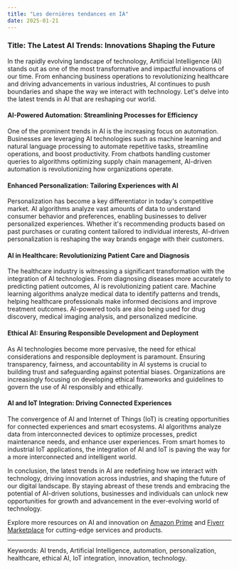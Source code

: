 ```yaml
---
title: "Les dernières tendances en IA"
date: 2025-01-21
---
```


### Title: The Latest AI Trends: Innovations Shaping the Future

In the rapidly evolving landscape of technology, Artificial Intelligence (AI) stands out as one of the most transformative and impactful innovations of our time. From enhancing business operations to revolutionizing healthcare and driving advancements in various industries, AI continues to push boundaries and shape the way we interact with technology. Let's delve into the latest trends in AI that are reshaping our world.

#### AI-Powered Automation: Streamlining Processes for Efficiency

One of the prominent trends in AI is the increasing focus on automation. Businesses are leveraging AI technologies such as machine learning and natural language processing to automate repetitive tasks, streamline operations, and boost productivity. From chatbots handling customer queries to algorithms optimizing supply chain management, AI-driven automation is revolutionizing how organizations operate.

#### Enhanced Personalization: Tailoring Experiences with AI

Personalization has become a key differentiator in today's competitive market. AI algorithms analyze vast amounts of data to understand consumer behavior and preferences, enabling businesses to deliver personalized experiences. Whether it's recommending products based on past purchases or curating content tailored to individual interests, AI-driven personalization is reshaping the way brands engage with their customers.

#### AI in Healthcare: Revolutionizing Patient Care and Diagnosis

The healthcare industry is witnessing a significant transformation with the integration of AI technologies. From diagnosing diseases more accurately to predicting patient outcomes, AI is revolutionizing patient care. Machine learning algorithms analyze medical data to identify patterns and trends, helping healthcare professionals make informed decisions and improve treatment outcomes. AI-powered tools are also being used for drug discovery, medical imaging analysis, and personalized medicine.

#### Ethical AI: Ensuring Responsible Development and Deployment

As AI technologies become more pervasive, the need for ethical considerations and responsible deployment is paramount. Ensuring transparency, fairness, and accountability in AI systems is crucial to building trust and safeguarding against potential biases. Organizations are increasingly focusing on developing ethical frameworks and guidelines to govern the use of AI responsibly and ethically.

#### AI and IoT Integration: Driving Connected Experiences

The convergence of AI and Internet of Things (IoT) is creating opportunities for connected experiences and smart ecosystems. AI algorithms analyze data from interconnected devices to optimize processes, predict maintenance needs, and enhance user experiences. From smart homes to industrial IoT applications, the integration of AI and IoT is paving the way for a more interconnected and intelligent world.

In conclusion, the latest trends in AI are redefining how we interact with technology, driving innovation across industries, and shaping the future of our digital landscape. By staying abreast of these trends and embracing the potential of AI-driven solutions, businesses and individuals can unlock new opportunities for growth and advancement in the ever-evolving world of technology.

Explore more resources on AI and innovation on [Amazon Prime](https://www.amazon.fr/amazonprime?_encoding=UTF8&primeCampaignId=prime_assoc_ft&tag=zenzen0d-21France) and [Fiverr Marketplace](https://go.fiverr.com/visit/?bta=1071918&brand=fiverrmarketplace) for cutting-edge services and products.

---
Keywords: AI trends, Artificial Intelligence, automation, personalization, healthcare, ethical AI, IoT integration, innovation, technology.